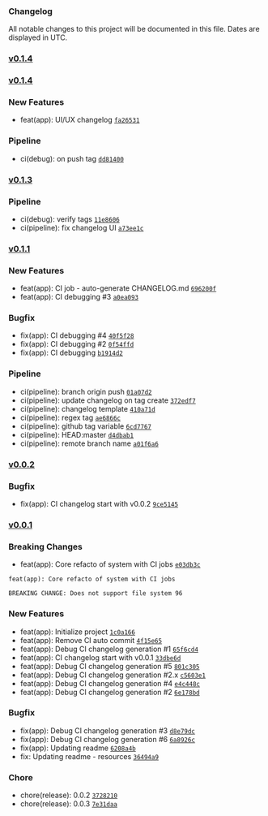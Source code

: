 ### Changelog

All notable changes to this project will be documented in this file. Dates are displayed in UTC.

### [v0.1.4](https://github.com/fadilxcoder/changelog/compare/v0.1.4...v0.1.4)

### [v0.1.4](https://github.com/fadilxcoder/changelog/compare/v0.1.3...v0.1.4)

### New Features

- feat(app): UI/UX changelog [`fa26531`](https://github.com/fadilxcoder/changelog/commit/fa26531924a17d278e5e0dc3c49519e5c4072997)

### Pipeline

- ci(debug): on push tag [`dd81400`](https://github.com/fadilxcoder/changelog/commit/dd81400640b834c72ef29cad20c6709626ea315b)

### [v0.1.3](https://github.com/fadilxcoder/changelog/compare/v0.1.1...v0.1.3)

### Pipeline

- ci(debug): verify tags [`11e8606`](https://github.com/fadilxcoder/changelog/commit/11e86067d276950f4c3d1ae22e6cee053cc5cc4a)
- ci(pipeline): fix changelog UI [`a73ee1c`](https://github.com/fadilxcoder/changelog/commit/a73ee1c6724fe42df9c5a9463a56255177f53349)

### [v0.1.1](https://github.com/fadilxcoder/changelog/compare/v0.0.2...v0.1.1)

### New Features

- feat(app): CI job - auto-generate CHANGELOG.md [`696200f`](https://github.com/fadilxcoder/changelog/commit/696200ff7bd2f3b1c1bd3186e4f8b7dfe9dd8061)
- feat(app): CI debugging #3 [`a0ea093`](https://github.com/fadilxcoder/changelog/commit/a0ea0935bf8fa2df32add5111589b1a45a8d1815)

### Bugfix

- fix(app): CI debugging #4 [`40f5f28`](https://github.com/fadilxcoder/changelog/commit/40f5f28048e0b74e956f520f75994e7840ed2498)
- fix(app): CI debugging #2 [`0f54ffd`](https://github.com/fadilxcoder/changelog/commit/0f54ffd42cbc493f4f6b3ed3cbd197497c6df53d)
- fix(app): CI debugging [`b1914d2`](https://github.com/fadilxcoder/changelog/commit/b1914d2d12c82f9fb38046dd5a4f42a120186dce)

### Pipeline

- ci(pipeline): branch origin push [`01a07d2`](https://github.com/fadilxcoder/changelog/commit/01a07d2eabbb5a582a4ea9b809dc30631452fe86)
- ci(pipeline): update changelog on tag create [`372edf7`](https://github.com/fadilxcoder/changelog/commit/372edf7ecbb7ab67a6af7ff1f9a43b066db48295)
- ci(pipeline): changelog template [`410a71d`](https://github.com/fadilxcoder/changelog/commit/410a71dde5c9bbde800538edd6fa5c0cb18d476c)
- ci(pipeline): regex tag [`ae6866c`](https://github.com/fadilxcoder/changelog/commit/ae6866c62f41c6ed2e51c852ac4fe972c00083b0)
- ci(pipeline): github tag variable [`6cd7767`](https://github.com/fadilxcoder/changelog/commit/6cd7767b52b6d0e3765b2a930dfc4bd4a672c482)
- ci(pipeline): HEAD:master [`d4dbab1`](https://github.com/fadilxcoder/changelog/commit/d4dbab1d8da697bb5423ec1ec2ff773628521e43)
- ci(pipeline): remote branch name [`a01f6a6`](https://github.com/fadilxcoder/changelog/commit/a01f6a6c1475a929c55bea811c8c882050b98790)

### [v0.0.2](https://github.com/fadilxcoder/changelog/compare/v0.0.1...v0.0.2)

### Bugfix

- fix(app): CI changelog start with v0.0.2 [`9ce5145`](https://github.com/fadilxcoder/changelog/commit/9ce5145aefa035f7f617e4e6d202e38766aa8716)

### [v0.0.1]()

### Breaking Changes

- feat(app): Core refacto of system with CI jobs [`e03db3c`](https://github.com/fadilxcoder/changelog/commit/e03db3cd8809440f8e7bcd9dcb3ec66b3fed1949)
```
feat(app): Core refacto of system with CI jobs

BREAKING CHANGE: Does not support file system 96
```

### New Features

- feat(app): Initialize project [`1c0a166`](https://github.com/fadilxcoder/changelog/commit/1c0a166e51c4a341806ef7cf7cfb9028972630f8)
- feat(app): Remove CI auto commit [`4f15e65`](https://github.com/fadilxcoder/changelog/commit/4f15e65511a19bed7ed675c70433e8cd2972fe02)
- feat(app): Debug CI changelog generation #1 [`65f6cd4`](https://github.com/fadilxcoder/changelog/commit/65f6cd42327966d5a71bae4b6f66bc15fb148860)
- feat(app): CI changelog start with v0.0.1 [`33dbe6d`](https://github.com/fadilxcoder/changelog/commit/33dbe6de41359c747897bf8c34d50391e3294980)
- feat(app): Debug CI changelog generation #5 [`801c305`](https://github.com/fadilxcoder/changelog/commit/801c305f7fd2e500e721778b8882dc156ae1354b)
- feat(app): Debug CI changelog generation #2.x [`c5603e1`](https://github.com/fadilxcoder/changelog/commit/c5603e13fe38c0283eed56c4107881fa6718d959)
- feat(app): Debug CI changelog generation #4 [`e4c448c`](https://github.com/fadilxcoder/changelog/commit/e4c448c2a43e21645cbd5235bd304bbe9adf95a0)
- feat(app): Debug CI changelog generation #2 [`6e178bd`](https://github.com/fadilxcoder/changelog/commit/6e178bdd3b044f212c4f00eee49876f3488a5f40)

### Bugfix

- fix(app): Debug CI changelog generation #3 [`d8e79dc`](https://github.com/fadilxcoder/changelog/commit/d8e79dc5100217d1a28742c487a39075e498a397)
- fix(app): Debug CI changelog generation #6 [`6a8926c`](https://github.com/fadilxcoder/changelog/commit/6a8926ccaf567e92e0b507451523a30f48cd0dc5)
- fix(app): Updating readme [`6208a4b`](https://github.com/fadilxcoder/changelog/commit/6208a4b9074cba038ea444b58dbce8f6b6f5d616)
- fix: Updating readme - resources [`36494a9`](https://github.com/fadilxcoder/changelog/commit/36494a9e4a4ca4dbd51a3d2b33537d2bb9041728)

### Chore

- chore(release): 0.0.2 [`3728210`](https://github.com/fadilxcoder/changelog/commit/3728210041b1f49fbe806ae66a998039cc741ea4)
- chore(release): 0.0.3 [`7e31daa`](https://github.com/fadilxcoder/changelog/commit/7e31daaf3da6808cab43554fdcdc3a1e81a7481f)
